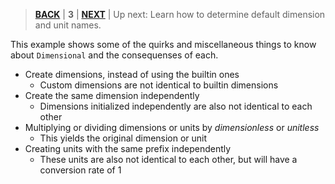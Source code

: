 > [**BACK**](./Analysis.md) | **3** | [**NEXT**](./Consolidation.md) | Up next: Learn how to determine default dimension and unit names.

This example shows some of the quirks and miscellaneous things to know about `Dimensional` and the consequenses of each.

- Create dimensions, instead of using the builtin ones
    - Custom dimensions are not identical to builtin dimensions
- Create the same dimension independently
    - Dimensions initialized independently are also not identical to each other
- Multiplying or dividing dimensions or units by *dimensionless* or *unitless*
    - This yields the original dimension or unit
- Creating units with the same prefix independently
    - These units are also not identical to each other, but will have a conversion rate of 1